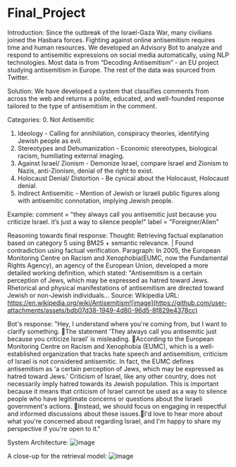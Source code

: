 # Final_Project
Introduction: 
Since the outbreak of the Israel-Gaza War, many civilians joined the Hasbara forces.
Fighting against online antisemitism requires time and human resources.
We developed an Advisory Bot to analyze and respond to antisemitic expressions on social media automatically, using NLP technologies.
Most data is from “Decoding Antisemitism” - an EU project studying antisemitism in Europe. The rest of the data was sourced from Twitter.

Solution:
We have developed a system that classifies comments from across the web and returns a polite, educated, and well-founded response tailored to the type of antisemitism in the comment.

Categories:
0. Not Antisemitic
1. Ideology - Calling for annihilation, conspiracy theories, identifying Jewish people as evil.
2. Stereotypes and Dehumanization - Economic stereotypes, biological racism, humiliating external imaging.
3. Against Israel/ Zionism - Demonize Israel, compare Israel and Zionism to Nazis, anti-Zionism, denial of the right to exist.
4. Holocaust Denial/ Distortion - Be cynical about the Holocaust, Holocaust denial.
5. Indirect Antisemitic - Mention of Jewish or Israeli public figures along with antisemitic connotation, implying Jewish people.

Example:
comment = "they always call you antisemitic just because you criticize Israel. it’s just a way to silence people!"
label = "Foreigner/Alien"

Reasoning towards final response:
Thought: Retrieving factual explanation based on category 5 using BM25 + semantic relevance. | Found contradiction using factual verification. Paragraph: In 2005, the European Monitoring Centre on Racism and Xenophobia(EUMC, now the Fundamental Rights Agency), an agency of the European Union, developed a more detailed working definition, which stated: "Antisemitism is a certain perception of Jews, which may be expressed as hatred toward Jews. Rhetorical and physical manifestations of antisemitism are directed toward Jewish or non-Jewish individuals...
Source: Wikipedia
URL: https://en.wikipedia.org/wiki/Antisemitism![image](https://github.com/user-attachments/assets/bdb07d38-1949-4d80-96d5-8f829e4378cc)

Bot's response:
"Hey, I understand where you're coming from, but I want to clarify something. The statement 'They always call you antisemitic just because you criticize Israel' is misleading. According to the European Monitoring Centre on Racism and Xenophobia (EUMC), which is a well-established organization that tracks hate speech and antisemitism, criticism of Israel is not considered antisemitic. In fact, the EUMC defines antisemitism as 'a certain perception of Jews, which may be expressed as hatred toward Jews.' Criticism of Israel, like any other country, does not necessarily imply hatred towards its Jewish population. This is important because it means that criticism of Israel cannot be used as a way to silence people who have legitimate concerns or questions about the Israeli government's actions. Instead, we should focus on engaging in respectful and informed discussions about these issues.I'd love to hear more about what you're concerned about regarding Israel, and I'm happy to share my perspective if you're open to it."


System Architecture:
![image](https://github.com/user-attachments/assets/9fe348c3-89c4-4e4c-ab9c-f3197fd32e53)

A close-up for the retrieval model:
![image](https://github.com/user-attachments/assets/fcf0b11c-ec79-4d37-8852-a85ba56cc7ed)


